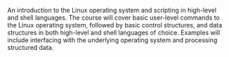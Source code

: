 An introduction to the Linux operating system and scripting in high-level and shell languages. The course will cover basic user-level commands to the Linux operating system, followed by basic control structures, and data structures in both high-level and shell languages of choice. Examples will include interfacing with the underlying operating system and processing structured data.
